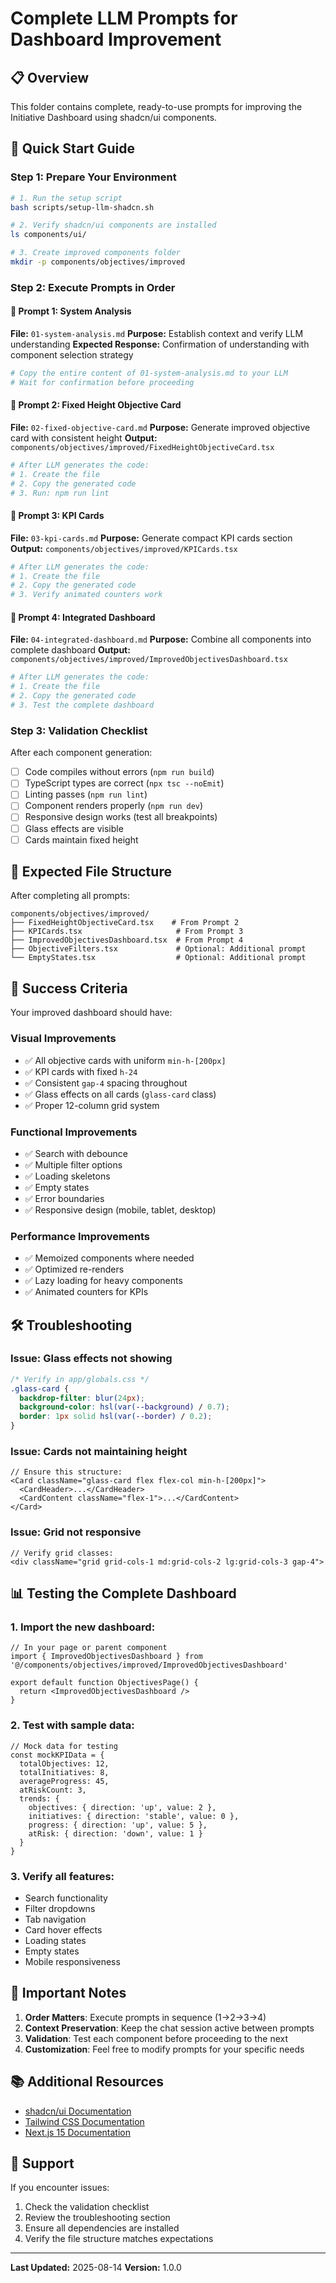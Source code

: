 # Complete LLM Prompts for Dashboard Improvement

## 📋 Overview
This folder contains complete, ready-to-use prompts for improving the Initiative Dashboard using shadcn/ui components.

## 🚀 Quick Start Guide

### Step 1: Prepare Your Environment
```bash
# 1. Run the setup script
bash scripts/setup-llm-shadcn.sh

# 2. Verify shadcn/ui components are installed
ls components/ui/

# 3. Create improved components folder
mkdir -p components/objectives/improved
```

### Step 2: Execute Prompts in Order

#### 📝 Prompt 1: System Analysis
**File:** `01-system-analysis.md`
**Purpose:** Establish context and verify LLM understanding
**Expected Response:** Confirmation of understanding with component selection strategy

```bash
# Copy the entire content of 01-system-analysis.md to your LLM
# Wait for confirmation before proceeding
```

#### 📝 Prompt 2: Fixed Height Objective Card
**File:** `02-fixed-objective-card.md`
**Purpose:** Generate improved objective card with consistent height
**Output:** `components/objectives/improved/FixedHeightObjectiveCard.tsx`

```bash
# After LLM generates the code:
# 1. Create the file
# 2. Copy the generated code
# 3. Run: npm run lint
```

#### 📝 Prompt 3: KPI Cards
**File:** `03-kpi-cards.md`
**Purpose:** Generate compact KPI cards section
**Output:** `components/objectives/improved/KPICards.tsx`

```bash
# After LLM generates the code:
# 1. Create the file
# 2. Copy the generated code
# 3. Verify animated counters work
```

#### 📝 Prompt 4: Integrated Dashboard
**File:** `04-integrated-dashboard.md`
**Purpose:** Combine all components into complete dashboard
**Output:** `components/objectives/improved/ImprovedObjectivesDashboard.tsx`

```bash
# After LLM generates the code:
# 1. Create the file
# 2. Copy the generated code
# 3. Test the complete dashboard
```

### Step 3: Validation Checklist

After each component generation:

- [ ] Code compiles without errors (`npm run build`)
- [ ] TypeScript types are correct (`npx tsc --noEmit`)
- [ ] Linting passes (`npm run lint`)
- [ ] Component renders properly (`npm run dev`)
- [ ] Responsive design works (test all breakpoints)
- [ ] Glass effects are visible
- [ ] Cards maintain fixed height

## 📁 Expected File Structure

After completing all prompts:

```
components/objectives/improved/
├── FixedHeightObjectiveCard.tsx    # From Prompt 2
├── KPICards.tsx                     # From Prompt 3
├── ImprovedObjectivesDashboard.tsx  # From Prompt 4
├── ObjectiveFilters.tsx             # Optional: Additional prompt
└── EmptyStates.tsx                  # Optional: Additional prompt
```

## 🎯 Success Criteria

Your improved dashboard should have:

### Visual Improvements
- ✅ All objective cards with uniform `min-h-[200px]`
- ✅ KPI cards with fixed `h-24`
- ✅ Consistent `gap-4` spacing throughout
- ✅ Glass effects on all cards (`glass-card` class)
- ✅ Proper 12-column grid system

### Functional Improvements
- ✅ Search with debounce
- ✅ Multiple filter options
- ✅ Loading skeletons
- ✅ Empty states
- ✅ Error boundaries
- ✅ Responsive design (mobile, tablet, desktop)

### Performance Improvements
- ✅ Memoized components where needed
- ✅ Optimized re-renders
- ✅ Lazy loading for heavy components
- ✅ Animated counters for KPIs

## 🛠️ Troubleshooting

### Issue: Glass effects not showing
```css
/* Verify in app/globals.css */
.glass-card {
  backdrop-filter: blur(24px);
  background-color: hsl(var(--background) / 0.7);
  border: 1px solid hsl(var(--border) / 0.2);
}
```

### Issue: Cards not maintaining height
```tsx
// Ensure this structure:
<Card className="glass-card flex flex-col min-h-[200px]">
  <CardHeader>...</CardHeader>
  <CardContent className="flex-1">...</CardContent>
</Card>
```

### Issue: Grid not responsive
```tsx
// Verify grid classes:
<div className="grid grid-cols-1 md:grid-cols-2 lg:grid-cols-3 gap-4">
```

## 📊 Testing the Complete Dashboard

### 1. Import the new dashboard:
```tsx
// In your page or parent component
import { ImprovedObjectivesDashboard } from '@/components/objectives/improved/ImprovedObjectivesDashboard'

export default function ObjectivesPage() {
  return <ImprovedObjectivesDashboard />
}
```

### 2. Test with sample data:
```tsx
// Mock data for testing
const mockKPIData = {
  totalObjectives: 12,
  totalInitiatives: 8,
  averageProgress: 45,
  atRiskCount: 3,
  trends: {
    objectives: { direction: 'up', value: 2 },
    initiatives: { direction: 'stable', value: 0 },
    progress: { direction: 'up', value: 5 },
    atRisk: { direction: 'down', value: 1 }
  }
}
```

### 3. Verify all features:
- Search functionality
- Filter dropdowns
- Tab navigation
- Card hover effects
- Loading states
- Empty states
- Mobile responsiveness

## 🚨 Important Notes

1. **Order Matters**: Execute prompts in sequence (1→2→3→4)
2. **Context Preservation**: Keep the chat session active between prompts
3. **Validation**: Test each component before proceeding to the next
4. **Customization**: Feel free to modify prompts for your specific needs

## 📚 Additional Resources

- [shadcn/ui Documentation](https://ui.shadcn.com)
- [Tailwind CSS Documentation](https://tailwindcss.com)
- [Next.js 15 Documentation](https://nextjs.org)

## 💬 Support

If you encounter issues:
1. Check the validation checklist
2. Review the troubleshooting section
3. Ensure all dependencies are installed
4. Verify the file structure matches expectations

---

**Last Updated:** 2025-08-14
**Version:** 1.0.0
